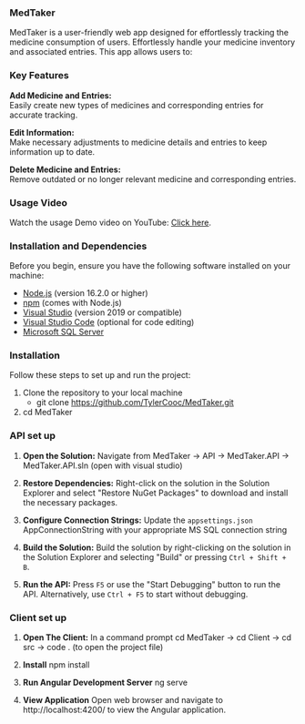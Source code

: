 ### MedTaker

MedTaker is a user-friendly web app designed for effortlessly tracking the medicine consumption of users. 
Effortlessly handle your medicine inventory and associated entries. This app allows users to:

### Key Features  

**Add Medicine and Entries:**   
Easily create new types of medicines and corresponding entries for accurate tracking.  

**Edit Information:**   
Make necessary adjustments to medicine details and entries to keep information up to date.  

**Delete Medicine and Entries:**   
Remove outdated or no longer relevant medicine and corresponding entries.  

### Usage Video

Watch the usage Demo video on YouTube: [Click here](https://www.youtube.com/watch?v=FYnisj7iD2A).

### Installation and Dependencies

Before you begin, ensure you have the following software installed on your machine:

- [Node.js](https://nodejs.org/) (version 16.2.0 or higher)
- [npm](https://www.npmjs.com/) (comes with Node.js)
- [Visual Studio](https://visualstudio.microsoft.com/) (version 2019 or compatible)
- [Visual Studio Code](https://code.visualstudio.com/) (optional for code editing)
- [Microsoft SQL Server](https://www.microsoft.com/en-us/sql-server/sql-server-downloads)
  
### Installation
Follow these steps to set up and run the project:

1. Clone the repository to your local machine
   - git clone https://github.com/TylerCooc/MedTaker.git
2. cd MedTaker

### API set up
1. **Open the Solution:**
   Navigate from MedTaker -> API -> MedTaker.API -> MedTaker.API.sln (open with visual studio)

2. **Restore Dependencies:**
   Right-click on the solution in the Solution Explorer and select "Restore NuGet Packages" to download and install the necessary packages.

3. **Configure Connection Strings:**
   Update the `appsettings.json` AppConnectionString with your appropriate MS SQL connection string

4. **Build the Solution:**
   Build the solution by right-clicking on the solution in the Solution Explorer and selecting "Build" or pressing `Ctrl + Shift + B`.

5. **Run the API:**
   Press `F5` or use the "Start Debugging" button to run the API. Alternatively, use `Ctrl + F5` to start without debugging.

### Client set up
1. **Open The Client:**
   In a command prompt cd MedTaker -> cd Client -> cd src -> code . (to open the project file)

2. **Install**
   npm install

3. **Run Angular Development Server**
   ng serve

4. **View Application**
   Open web browser and navigate to http://localhost:4200/ to view the Angular application.

